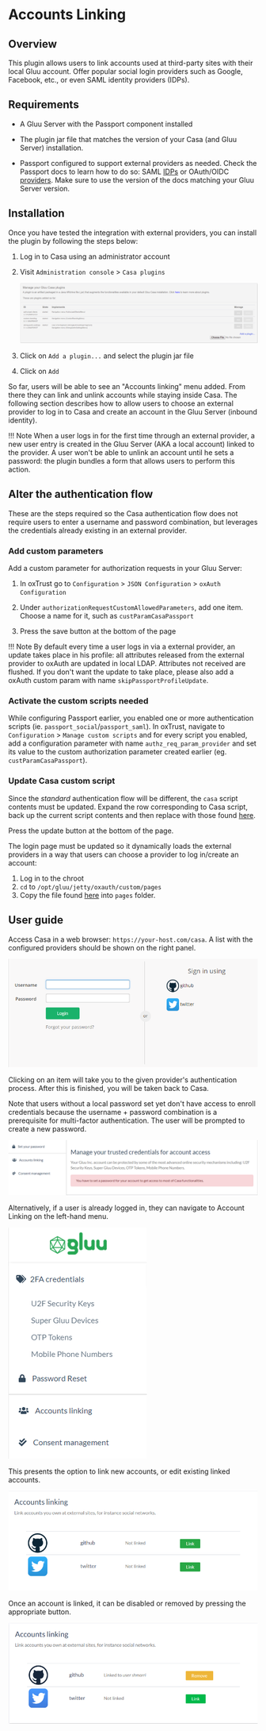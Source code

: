 # Accounts Linking
## Overview
This plugin allows users to link accounts used at third-party sites with their local Gluu account. Offer popular social login providers such as Google, Facebook, etc., or even SAML identity providers (IDPs).

## Requirements

- A Gluu Server with the Passport component installed

- The plugin jar file that matches the version of your Casa (and Gluu Server) installation.

- Passport configured to support external providers as needed. Check the Passport docs to learn how to do so: SAML [IDPs](https://www.gluu.org/docs/ce/authn-guide/inbound-saml-passport/) or OAuth/OIDC [providers](https://www.gluu.org/docs/ce/authn-guide/passport/). Make sure to use the version of the docs matching your Gluu Server version.

## Installation

Once you have tested the integration with external providers, you can install the plugin by following the steps below:

1. Log in to Casa using an administrator account

1. Visit `Administration console` > `Casa plugins`

    ![plugins page](../img/plugins/plugins314.png)

1. Click on `Add a plugin...` and select the plugin jar file

1. Click on `Add` 

So far, users will be able to see an "Accounts linking" menu added. From there they can link and unlink accounts while staying inside Casa. The following section describes how to allow users to choose an external provider to log in to Casa and create an account in the Gluu Server (inbound identity).

!!! Note
    When a user logs in for the first time through an external provider, a new user entry is created in the Gluu Server (AKA a local account) linked to the provider. A user won't be able to unlink an account until he sets a password: the plugin bundles a form that allows users to perform this action.

## Alter the authentication flow

These are the steps required so the Casa authentication flow does not require users to enter a username and password combination, but leverages the credentials already existing in an external provider.

### Add custom parameters

Add a custom parameter for authorization requests in your Gluu Server: 

1. In oxTrust go to `Configuration` > `JSON Configuration` > `oxAuth Configuration`

1. Under `authorizationRequestCustomAllowedParameters`, add one item. Choose a name for it, such as `custParamCasaPassport`

1. Press the save button at the bottom of the page

!!! Note
    By default every time a user logs in via a external provider, an update takes place in his profile: all attributes released from the external provider to oxAuth are updated in local LDAP. Attributes not received are flushed. If you don't want the update to take place, please also add a oxAuth custom param with name `skipPassportProfileUpdate`.

### Activate the custom scripts needed

While configuring Passport earlier, you enabled one or more authentication scripts (ie. `passport_social`/`passport_saml`). In oxTrust, navigate to `Configuration` > `Manage custom scripts` and for every script you enabled, add a configuration parameter with name `authz_req_param_provider` and set its value to the custom authorization parameter created earlier (eg. `custParamCasaPassport`).

### Update Casa custom script

Since the *standard* authentication flow will be different, the `casa` script contents must be updated. Expand the row corresponding to Casa script, back up the current script contents and then replace with those found [here](https://github.com/GluuFederation/casa-ee-plugins/raw/version_3.1.6/account-linking/extras/casa.py).

Press the update button at the bottom of the page.

The login page must be updated so it dynamically loads the external providers in a way that users can choose a provider to log in/create an account:

1. Log in to the chroot
1. `cd` to `/opt/gluu/jetty/oxauth/custom/pages`
1. Copy the file found [here](https://github.com/GluuFederation/casa-ee-plugins/raw/version_3.1.6/account-linking/extras/casa.xhtml) into `pages` folder.

## User guide

Access Casa in a web browser: `https://your-host.com/casa`. A list with the configured providers should be shown on the right panel.

![Login with linked account](../img/plugins/account-linking-login.png)

Clicking on an item will take you to the given provider's authentication process. After this is finished, you will be taken back to Casa.

Note that users without a local password set yet don't have access to enroll credentials because the username + password combination is  a prerequisite for multi-factor authentication. The user will be prompted to create a new password.

![Login with linked account](../img/plugins/account-linking-need-password.png)

Alternatively, if a user is already logged in, they can navigate to Account Linking on the left-hand menu.

![Nav Bar with Account Linking active](../img/plugins/account-linking-nav-bar.png)

This presents the option to link new accounts, or edit existing linked accounts.

![Options for linked accounts](../img/plugins/account-linking-options.png)

Once an account is linked, it can be disabled or removed by pressing the appropriate button.

![disable or remove linked account](../img/plugins/account-linking-remove.png)
